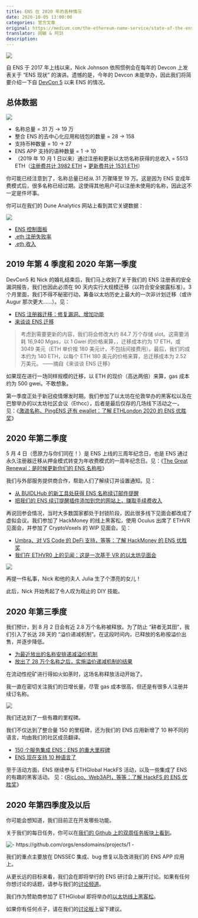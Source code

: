 ```yaml
---
title: ENS 在 2020 年的各种情况
date: 2020-10-05 13:00:00
categories: 官方文章
original: https://medium.com/the-ethereum-name-service/state-of-the-ens-2020-cd8afa19f59d
translator: 闵敏 & 阿剑
description: 
---
```


![](/images/news/2020-10-05-state-of-the-ens-2020/01.png)

自 ENS 于 2017 年上线以来，Nick Johnson 依照惯例会在每年的 Devcon 上发表关于 “ENS 现状” 的演讲。遗憾的是，今年的 Devcon 未能举办，因此我们将简要介绍一下自 [DevCon 5](https://slideslive.com/38920137/state-of-the-ens-2019) 以来 ENS 的情况。

## 总体数据

![](/images/news/2020-10-05-state-of-the-ens-2020/02.png)

- 名称总量 = 31 万 → 19 万
- 整合 ENS 的去中心化应用和钱包的数量 = 28 → 158
- 支持币种数量 = 10 → 27
- ENS APP 支持的语种数量 = 1 → 10
- （2019 年 10 月 1 日以来）通过注册和更新以太坊名称获得的总收入 = 5513 ETH（[注册费共计 3982 ETH](https://explore.duneanalytics.com/queries/10007) + [更新费共计 1531 ETH](https://explore.duneanalytics.com/queries/10008)）

你可能已经注意到了，名称总量已经从 31 万骤降至 19 万。这是因为 ENS 变成年费模式后，很多名称已经过期。这使得其他用户可以注册未使用的名称，因此这不一定是件坏事。

你可以在我们的 Dune Analytics 网站上看到其它关键数据：

![](/images/news/2020-10-05-state-of-the-ens-2020/03.png)

- [ENS 控制面板](https://explore.duneanalytics.com/public/dashboards/mCN5vXDfnOMqqpjPnGVgaKsnD1xdrP7eldkyJhRA)
- [.eth 注册失败率](https://explore.duneanalytics.com/public/dashboards/48pBVvSxRNVjSE8Ing1uOrCtjD4r3WmV0v5KpS05)
- [.eth 收入](https://explore.duneanalytics.com/public/dashboards/WggYyQMJZDsO5FgJQFTqQ6H7DnjhQ2PH7D9DVjov)

## 2019 年第 4 季度和 2020 年第一季度

DevCon5 和 Nick 的婚礼结束后，我们马上收到了关于我们的 ENS 注册表的安全漏洞报告，我们也因此必须在 90 天内实行大规模迁移（以符合安全披露标准）。3 个月里面，我们不得不秘密行动，筹备以太坊历史上最大的一次非计划迁移（或许 Augur 那次更大……）。见：

- [ENS 注册器迁移：修复漏洞、增加功能](https://ensuser.com/news/2020-01-31-ens-registry-migration-bug-fix-new-features.html)
- [来谈谈 ENS 迁移](https://medium.com/the-ethereum-name-service/lets-talk-ens-migration-a92d5c21df28)

> 考虑到需要更新的内容，我们将会修改大约 84.7 万个存储 slot。这需要消耗 16,940 Mgas，以 1 Gwei 的价格来算，，迁移成本约为 17 ETH，或 3049 美元（ETH 单价按 180 美元计，不包括间接费用）。最后，我们的成本约为 140 ETH，以每个 ETH 180 美元的价格来算，总迁移成本为 2.52 万美元。
> ——摘自《来谈谈 ENS 迁移》

如果现在进行一场同样规模的迁移，以 ETH 的现价（高达两倍）来算，gas 成本约为 500 gwei。不敢想象。

第一季度正处于新冠疫情爆发时期。我们参加了以太坊在伦敦举办的黑客松以及在巴黎举办的以太坊社区会议（Ethcc），后者是最后仅存的几场线下活动之一。见：《[激进名称、PingENS 还有 ewallet：了解 ETHLondon 2020 的 ENS 优胜奖](https://medium.com/the-ethereum-name-service/radical-domains-pingens-ewallet-meet-the-ens-winners-at-ethlondon-2020-abdf65bc505)》

## 2020 年第二季度

5 月 4 日（愿原力与你们同在！）是 ENS 上线的三周年纪念日，也是 ENS 通过永久注册器迁移从押金模式转变为年收费模式的一周年纪念日。见：《[The Great Renewal：是时候更新你们的 ENS 名称啦](https://medium.com/the-ethereum-name-service/the-great-renewal-its-time-to-renew-your-eth-names-or-else-lose-them-afccea4852cb)》

我们与外部服务提供商合作，帮助人们了解续订并设置通知。见：

- [从 BUIDLHub 的新工具处获得 ENS 名称续订邮件提醒](https://medium.com/the-ethereum-name-service/receive-email-notifications-to-renew-your-eth-names-with-new-tool-from-buidlhub-72aaba226194)
- [把我们的 ENS 续订提醒插件添加到您的网站上，赚取手续费收入](https://medium.com/the-ethereum-name-service/earn-referral-fees-by-adding-our-ens-renewal-reminder-widget-to-your-website-575c23ef6500)

再说回参会情况，当时大多数国家都处于封锁阶段，因此很多线下见面会都改成了虚拟会议。我们参加了 HackMoney 的线上黑客松，使用 Oculus 出席了 ETHVR 见面会，并参加了 CryptoVoxels 的 WIP 见面会。见：

- [Umbra、对 VS Code 的 DeFi 支持，等等：了解 HackMoney 的 ENS 优胜奖](https://medium.com/the-ethereum-name-service/umbra-defi-support-for-vs-code-more-meet-the-ens-winners-of-hackmoney-f1edfdbe8d12)
- [我们在 ETHVR0 上的见闻：这是一次基于 VR 的以太坊见面会](https://medium.com/the-ethereum-name-service/what-i-learned-at-ethvr0-dispatches-from-a-vr-based-ethereum-meetup-46a536d3b5a5)

![](/images/news/2020-10-05-state-of-the-ens-2020/04.png)

再提一件私事，Nick 和他的夫人 Julia 生了个漂亮的女儿！

此后，Nick 开始秀起了令人叹为观止的 DIY 技能。

## 2020 年第三季度

我们预计，到 8 月 2 日会有近 2.8 万个名称被释放。为了防止 “耕者无其田”，我们引入了长达 28 天的 “溢价递减机制”。在这段时间内，已释放的名称按溢价出售，并逐步降低。

- [为最近放出的名称安排递减溢价机制](https://ensuser.com/news/2020-07-16-new-decaying-price-premium-for-newly-released-names.html)
- [放出了 28 万个名称之后，实施溢价递减机制的结果](https://medium.com/the-ethereum-name-service/the-results-of-the-decaying-price-premium-after-releasing-280k-names-7cf57e46b204)

在流动性挖矿进行得如火如荼时，这场名称释放活动开始了。

我一直在密切关注我们的日增长量，尽管 gas 成本很高，但还是有很多人注册并续订名称。

![](/images/news/2020-10-05-state-of-the-ens-2020/05.png)

我们还达到了一些有趣的里程碑。

我们不仅达到了整合量 150 的里程碑，还为我们的 ENS 应用新增了 10 种不同的语言，均由我们的社区成员翻译。

- [150 个服务集成 ENS：ENS 的重大里程碑](https://medium.com/the-ethereum-name-service/150-integrations-what-this-milestone-means-for-ens-7489b1ae405b)
- [ENS 现在支持 10 种语言了](https://medium.com/the-ethereum-name-service/ens-is-now-in-10-languages-86e5cb529ddd)

至于活动方面，ENS 继续参与 ETHGlobal HackFS 活动，以及一些集成了 ENS 的有趣的黑客活动。 见：《[RicLoo、Web3API，等等：了解 HackFS 的 ENS 优胜奖](https://medium.com/the-ethereum-name-service/ricloo-web3api-more-meet-the-ens-winners-of-hackfs-7574975c9efd)》

## 2020 年第四季度及以后

你可能会想知道，我们目前正在开发哪些功能。

关于我们的每日任务，你可以在[我们的 Github 上的双周任务板块上看到](https://github.com/orgs/ensdomains/projects/1)。

![- https://github.com/orgs/ensdomains/projects/1 -](/images/news/2020-10-05-state-of-the-ens-2020/06.png)

我们的重点主要放在 DNSSEC 集成、bug 修复以及改进我们的 ENS APP 应用上。

从更长远的目标来看，我们会在即将举行的 ENS 研讨会上展开讨论。如果有任何你想讨论的话题，请参与我们的[讨论频道](https://discuss.ens.domains/c/workshop2020/8)。

我们作为赞助商参加了 ETHGlobal 即将举办的[以太坊线上黑客松](https://ethonline.org/)。

如果你有任何点子，请在我们的[讨论板](https://discuss.ens.domains/c/ens-hackathon-ideas/9)上留下建议。
